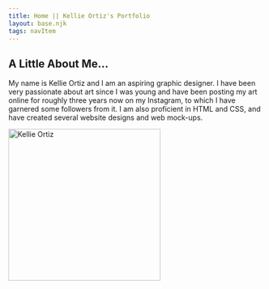 ```yaml
---
title: Home || Kellie Ortiz's Portfolio
layout: base.njk
tags: navItem
---
```


<!DOCTYPE html>
<html>
    <head>
        <meta charset="utf-8">
        <meta http-equiv="x-ua-compatible" content="ie=edge">
        <title>Kellie Ortiz's Portfolio</title>
        <meta name="viewport" content="width=device-width, initial-scale=1">
        <link rel="stylesheet" href="css/style.css">
    </head>
<body>
<h2>A Little About Me...</h2>
<p>My name is Kellie Ortiz and I am an aspiring graphic designer. I have been very passionate about art since I was young and have been posting my art online for roughly three years now on my Instagram, to which I have garnered some followers from it. I am also proficient in HTML and CSS, and have created several website designs and web mock-ups.</p>
<img src="me.png" alt="Kellie Ortiz" class="picture" width="300" height="300">
</div>
</body>
</html> 